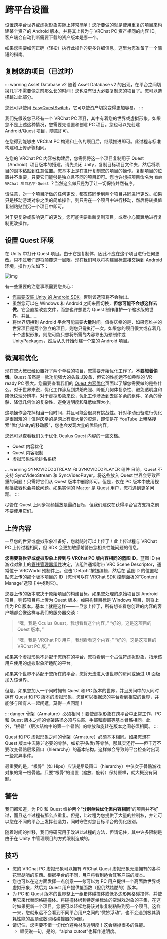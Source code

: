 # 跨平台设置

设置跨平台世界或虚拟形象实际上非常简单！您所要做的就是使用重复的项目来构建某个资产的 Android 版本，并将其上传为与 VRChat PC 资产相同的内容 ID。客户端会自动判断需要下载的资产版本是哪一个。

如果您需要如何正确（轻松）执行此操作的更多详细信息，这里为您准备了一个简短的指南。

## 复制您的项目（已过时）

::: warning Asset Database v2
随着 Asset Database v2 的出现，在平台之间切换几乎不需要像之前那么长的时间！您也没有很大必要复制您的项目了。您可以选择跳过此部分。

您还可以使用 [EasyQuestSwitch](https://github.com/JordoVR/EasyQuestSwitch)，它可以使资产切换变得更加容易。
:::

我们先假设您已经有一个 VRChat PC 项目，其中有着您的世界或虚拟形象。如果您不是上述这种情况，您需要先设置和创建 PC 项目。您也可以先创建 Android/Quest 项目，随意即可。

在您得到能够由 VRChat PC 构建和上传的项目后，继续推进即可。此过程与标准构建和上传步骤相同。

在您的 VRChat PC 内容被构建后，您需要将这一个项目复制用于 Quest（Android）项目版本的搭建。请先关闭 Unity，复制目标项目文件夹，然后将项目的副本粘贴到任意位置。您基本上是在进行复制您的项目的操作。复制项目的位置并不重要，只要它们能够是独立且不同的项目即可。您也许想把项目命名为 `我的 VRChat 项目名字-Quest` ？当然这么做只是为了让一切保持井然有序。

请注意，对一个项目所做的任何更改，都应该同步到两个项目共同进行更改。如果只是移动游戏对象之类的简单操作，则只需在一个项目中进行移动，然后将转换值复制粘贴到另一个项目中即可。

对于更复杂或影响更广的更改，您可能需要重新复制项目，或者小心翼翼地进行复制更改操作。

## 设置 Quest 环境

在 Unity 中打开 Quest 项目。由于它是复制体，因此不应在这个项目进行任何更改。只不过我们即将颠覆这一局限。现在我们可以将构建目标直接交换到 Android 环境。操作方法如下：

![img](/creators.vrchat.com/images/cross-platform-setup-dfca62a-VRChat_QuestContent_QuickStart.png)

有一些重要的注意事项需要您关心：

- [您需要安装 Unity 的 Android SDK](https://docs.unity3d.com/2022.3/Documentation/Manual/android-sdksetup.html)。否则该选项将不会弹出。
- 虽然您可以在 Windows 和 Android 之间来回切换，**但您可能不会想这样去做**。它会直接改变文件，而您也许想要为 Quest 制作维护一个缩水版的世界，并且......
- 将世界切换到 Android 平台可能需要**大量**时间。值得庆幸的是，如果您维护的世界项目是两个独立的项目，则您只需执行一次。如果您的项目很大或存着几十个虚拟形象，则您可能只想将所需的内容导出为预制件或 UnityPackages，然后从头开始创建一个空的 Android 项目。 

## 微调和优化

现在您大概已经设置好了两个单独的项目，您需要开始优化工作了。**不要想着偷懒**。Quest 虽然是一款功能强大的头戴式设备，但它的性能远不如典型的 VR-ready PC 强大。您需要查看我们的 [Quest 内容优化](/creators.vrchat.com/platforms/android/quest-content-optimization.md)页面以了解您需要做的是些什么。对于世界来说，优化工作涉及到烘焙光照、降低几何体复杂性、避免透明度和降低纹理分辨率。对于虚拟形象来说，优化工作涉及到去除多余的组件、多余的骨骼、降低几何体的复杂性、避免透明度和降低纹理大小。

这项操作会花掉相当一段时间，并且可能会很具有挑战性。针对移动设备进行优化是很困难的！值得庆幸的是网上有着大量的资源，即使是在 YouTube 上粗略搜索“优化Unity的移动版”，您也会发现大量的优质内容。

您还可以查看我们关于优化 Oculus Quest 内容的一些文档。

- Quest 内容优化
- Quest 内容限制
- 虚拟形象性能排名系统

::: warning SYNCVIDEOSTREAM 和 SYNCVIDEOPLAYER 组件
目前，Quest 不支持 SyncVideoStream 和 SyncVideoPlayer。将这些放入 Quest 世界会导致严重的问题！只需将它们从 Quest 版本中删除即可。但是，仅在 PC 版本中使用视频播放器也会导致问题。如果实例的 Master 是 Quest 用户，您将遇到更多问题。
:::

尽管在 Quest 上同步视频播放是最终目标，但我们建议在获得平台官方支持之前不要使用它们。

## 上传内容

一旦您的世界或虚拟形象准备好，您就随时可以上传了！此上传过程与 VRChat PC 上传过程相同，但 SDK 会更加敏感地警告您相关性能问题的信息。

**您需要将世界或虚拟形象上传到与 VRChat PC 版内容相同的蓝图 ID**。蓝图 ID 由游戏对象上的[管线管理器组件](/creators.vrchat.com/sdk/vrcpipelinemanager.md)决定，该组件通常附带 VRC Scene Descriptor，通常位于 VRCWorld 预制件上。点击“Detach”按钮编辑，然后在 蓝图ID 的位置粘贴您上传的那个版本项目的 ID（您也可以在 VRChat SDK 控制面板的“Content Manage”选项卡中找到它）。

您要上传的版本取决于原始项目的构建目标。如果您处理的原始项目是 Android 项目，则该项目将上传为 Quest 版本。如果构建目标是 Windows 项目，则将上传为 PC 版本。基本上就是这样——一旦您上传了，所有想查看您创建的内容的客户端都会像这样与我们的服务器交谈：

> “嘿，我是 Oculus Quest，我想看看这个内容。” “好的，这是这项目的 Quest 版本。”

> “嘿，我是 VRChat PC 用户，我想看看这个内容。” “好的，这是这项目的 VRChat PC 版。”

如果某个虚拟形象不适配于您所在的平台，您将看到一个占位符虚拟形象，指示该用户使用的虚拟形象所适配的平台。

如果某个世界不适配于您所在的平台，您将无法进入该世界的房间或通过 UI 面板加入该世界。

但是，如果您加入一个同时拥有 Quest 和 PC 版本的世界，并且房间中的人同时拥有 Quest 和 PC 版本的虚拟形象，您便可以根据您的平台看到相应的世界，并能够与所有人一起闲逛，莫得一点问题！

::: danger 骨架（Armature）必须相同！
要使虚拟形象在跨平台中正常工作，PC 和 Quest 版本之间的骨架路径必须与头部、手部和脚部等基本骨骼相同。此外，“根骨”（层次结构中的第一个骨骼）的缩放和旋转在版本之间必须相同。
:::

Quest 和 PC 虚拟形象之间的骨架（Armature）必须基本相同。如果您想在 Quest 版本中去除非必要的骨骼，如裙子/头发/等骨骼，那其实还行——但千万不要改变骨骼层级窗口（hierarchy）的基本结构。这样做会导致跨平台检查时出现一些灵异事件。

最重要的是，“根骨”（如 Hips）应该是层级窗口（hierarchy）中仅次于骨骼游戏对象的第一根骨骼。只要“根骨”的设置（缩放、旋转）保持原样，就大概没有问题。

## 警告

我们都知道，为 PC 和 Quest 维护两个“**分别单独优化但内容相同**”的项目并不好过，而且这个过程有那么点重复。但是，此过程为您提供了大量的控制权，并让可以您在不同的平台上发挥创造力，同时守住对您目标平台的优化级别。

随着时间的推移，我们将研究用于改进此过程的方法，但请记住，其中许多限制是由于在 Unity 中管理项目的方式限制造成的。

## 技巧

- 您的 VRChat PC 虚拟形象可以拥有 VRChat Quest 虚拟形象无法拥有的各种花里胡哨的东西。根据平台的不同，用户将看到适合其客户端的版本。
- 您也可以在这方面发挥一点创意——您可以为 PC 用户提供一个高面数世界或虚拟形象，然后为 Quest 用户提供低面数（但仍然炫酷的）版本。
- 为 PC 和 Quest 版本的世界整上一组箱体碰撞体或低多边形网格碰撞体，并使用它来代替网格碰撞体。将碰撞体绑到特定坐标处的空游戏对象的子集，在这时如果更新一个项目，您便可以轻松地将该对象复制粘贴到另一个项目。这样一来，您就永远不会看到不同平台用户之间的“微妙浮动”，也不会遇到极其消耗性能的高顶点数网格碰撞器的问题。
- 请记住，您需要不惜一切代价避免材质透明度！这会烧掉很多的性能。
  - 顺便说一句，是的，“alpha cutout”也算作透明度。